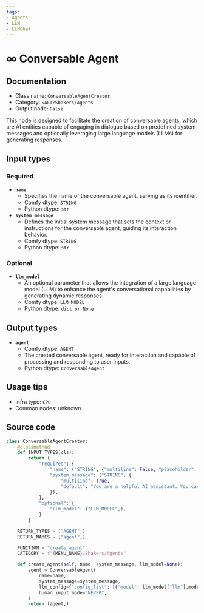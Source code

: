 ```yaml
---
tags:
- Agents
- LLM
- LLMChat
---
```


# ∞ Conversable Agent
## Documentation
- Class name: `ConversableAgentCreator`
- Category: `SALT/Shakers/Agents`
- Output node: `False`

This node is designed to facilitate the creation of conversable agents, which are AI entities capable of engaging in dialogue based on predefined system messages and optionally leveraging large language models (LLMs) for generating responses.
## Input types
### Required
- **`name`**
    - Specifies the name of the conversable agent, serving as its identifier.
    - Comfy dtype: `STRING`
    - Python dtype: `str`
- **`system_message`**
    - Defines the initial system message that sets the context or instructions for the conversable agent, guiding its interaction behavior.
    - Comfy dtype: `STRING`
    - Python dtype: `str`
### Optional
- **`llm_model`**
    - An optional parameter that allows the integration of a large language model (LLM) to enhance the agent's conversational capabilities by generating dynamic responses.
    - Comfy dtype: `LLM_MODEL`
    - Python dtype: `dict or None`
## Output types
- **`agent`**
    - Comfy dtype: `AGENT`
    - The created conversable agent, ready for interaction and capable of processing and responding to user inputs.
    - Python dtype: `ConversableAgent`
## Usage tips
- Infra type: `CPU`
- Common nodes: unknown


## Source code
```python
class ConversableAgentCreator:
	@classmethod
	def INPUT_TYPES(cls):
		return {
			"required": {
				"name": ("STRING", {"multiline": False, "placeholder": "Assistant"}),
				"system_message": ("STRING", {
					"multiline": True,
					"default": "You are a helpful AI assistant. You can help with document QA. Return 'TERMINATE' when the task is done."
				}),
			},
			"optional": {
				"llm_model": ("LLM_MODEL",),
			}
		}

	RETURN_TYPES = ("AGENT",)
	RETURN_NAMES = ("agent",)

	FUNCTION = "create_agent"
	CATEGORY = f"{MENU_NAME}/Shakers/Agents"

	def create_agent(self, name, system_message, llm_model=None):
		agent = ConversableAgent(
			name=name,
			system_message=system_message,
			llm_config={"config_list": [{"model": llm_model["llm"].model, "api_key": llm_model["llm"].api_key}]} if llm_model is not None else False,
			human_input_mode="NEVER",
		)
		return (agent,)

```
